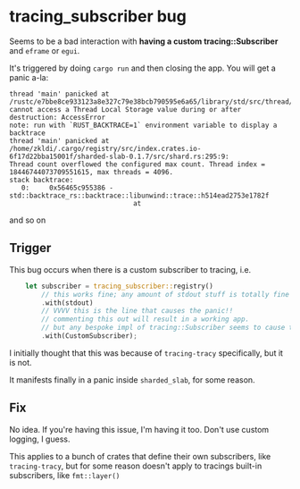 # tracing_subscriber bug

Seems to be a bad interaction with **having a custom tracing::Subscriber** and `eframe` or `egui`.

It's triggered by doing `cargo run` and then closing the app. You will get a panic a-la:

```
thread 'main' panicked at /rustc/e7bbe8ce933123a8e327c79e38bcb790595e6a65/library/std/src/thread/local.rs:262:26:
cannot access a Thread Local Storage value during or after destruction: AccessError
note: run with `RUST_BACKTRACE=1` environment variable to display a backtrace
thread 'main' panicked at /home/zkldi/.cargo/registry/src/index.crates.io-6f17d22bba15001f/sharded-slab-0.1.7/src/shard.rs:295:9:
Thread count overflowed the configured max count. Thread index = 18446744073709551615, max threads = 4096.
stack backtrace:
   0:     0x56465c955386 - std::backtrace_rs::backtrace::libunwind::trace::h514ead2753e1782f
                               at
```

and so on

## Trigger

This bug occurs when there is a custom subscriber to tracing, i.e.
```rs
    let subscriber = tracing_subscriber::registry()
        // this works fine; any amount of stdout stuff is totally fine
        .with(stdout)
        // VVVV this is the line that causes the panic!!
        // commenting this out will result in a working app.
        // but any bespoke impl of tracing::Subscriber seems to cause this.
        .with(CustomSubscriber);
```

I initially thought that this was because of `tracing-tracy` specifically, but it is not.

It manifests finally in a panic inside `sharded_slab`, for some reason.

## Fix

No idea. If you're having this issue, I'm having it too. Don't use custom logging, I guess.

This applies to a bunch of crates that define their own subscribers, like `tracing-tracy`, but for some reason doesn't apply to tracings built-in subscribers, like `fmt::layer()`

